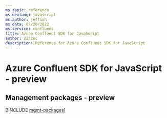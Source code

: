 ```yaml
---
ms.topic: reference
ms.devlang: javascript
ms.author: jeffish
ms.data: 07/20/2022
ms.service: confluent
title: Azure Confluent SDK for JavaScript
author: xirzec
description: Reference for Azure Confluent SDK for JavaScript
---
```

# Azure Confluent SDK for JavaScript - preview

## Management packages - preview
[!INCLUDE [mgmt-packages](confluent-mgmt-index.md)]
